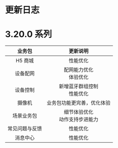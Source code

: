 # 更新日志

# 3.20.0 系列
| 业务包 |  更新说明|
| :------:|:---:|
| H5 商城  |   性能优化|
| 设备配网  | 配网能力优化 <br> 体验优化 |
| 设备控制  |   新增蓝牙群组控制 <br> 性能优化 |
| 摄像机  |    业务包功能更完善，优化体验 |
| 场景业务包  |  细节体验优化 <br> 动作支持步进能力 |
| 常见问题与反馈  |  性能优化  |
| 消息中心  |    性能优化|
